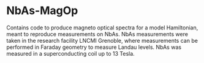 # NbAs-MagOp
Contains code to produce magneto optical spectra for a model Hamiltonian, meant to reproduce measurements on NbAs.
NbAs measurements were taken in the research facility LNCMI Grenoble, where measurements can be performed in Faraday geometry to measure Landau levels.
NbAs was measured in a superconducting coil up to 13 Tesla. 
